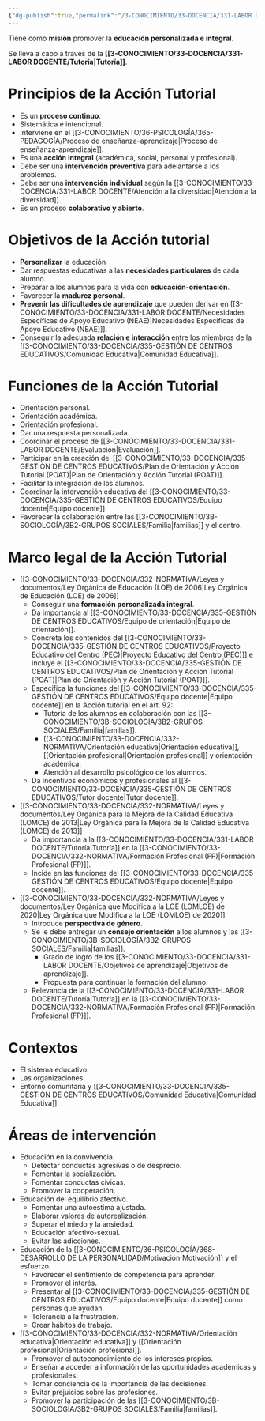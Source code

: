 ```yaml
---
{"dg-publish":true,"permalink":"/3-CONOCIMIENTO/33-DOCENCIA/331-LABOR DOCENTE/Acción tutorial/"}
---
```


Tiene como **misión** promover la **educación personalizada e integral**.

Se lleva a cabo a través de la **[[3-CONOCIMIENTO/33-DOCENCIA/331-LABOR DOCENTE/Tutoría\|Tutoría]]**.

# Principios de la Acción Tutorial
- Es un **proceso continuo**.
- Sistemática e intencional.
- Interviene en el [[3-CONOCIMIENTO/36-PSICOLOGÍA/365-PEDAGOGÍA/Proceso de enseñanza-aprendizaje\|Proceso de enseñanza-aprendizaje]].
- Es una **acción integral** (académica, social, personal y profesional).
- Debe ser una **intervención preventiva** para adelantarse a los problemas.
- Debe ser una **intervención individual** según la [[3-CONOCIMIENTO/33-DOCENCIA/331-LABOR DOCENTE/Atención a la diversidad\|Atención a la diversidad]].
- Es un proceso **colaborativo y abierto**.

# Objetivos de la Acción tutorial
- **Personalizar** la educación
- Dar respuestas educativas a las **necesidades particulares** de cada alumno.
- Preparar a los alumnos para la vida con **educación-orientación**.
- Favorecer la **madurez personal**.
- **Prevenir las dificultades de aprendizaje** que pueden derivar en [[3-CONOCIMIENTO/33-DOCENCIA/331-LABOR DOCENTE/Necesidades Específicas de Apoyo Educativo (NEAE)\|Necesidades Específicas de Apoyo Educativo (NEAE)]].
- Conseguir la adecuada **relación e interacción** entre los miembros de la [[3-CONOCIMIENTO/33-DOCENCIA/335-GESTIÓN DE CENTROS EDUCATIVOS/Comunidad Educativa\|Comunidad Educativa]].

# Funciones de la Acción Tutorial 
- Orientación personal.
- Orientación académica.
- Orientación profesional.
- Dar una respuesta personalizada.
- Coordinar el proceso de [[3-CONOCIMIENTO/33-DOCENCIA/331-LABOR DOCENTE/Evaluación\|Evaluación]].
- Participar en la creación del [[3-CONOCIMIENTO/33-DOCENCIA/335-GESTIÓN DE CENTROS EDUCATIVOS/Plan de Orientación y Acción Tutorial (POAT)\|Plan de Orientación y Acción Tutorial (POAT)]].
- Facilitar la integración de los alumnos.
- Coordinar la intervención educativa del [[3-CONOCIMIENTO/33-DOCENCIA/335-GESTIÓN DE CENTROS EDUCATIVOS/Equipo docente\|Equipo docente]].
- Favorecer la colaboración entre las [[3-CONOCIMIENTO/3B-SOCIOLOGÍA/3B2-GRUPOS SOCIALES/Familia\|familias]] y el centro.

# Marco legal de la Acción Tutorial
- [[3-CONOCIMIENTO/33-DOCENCIA/332-NORMATIVA/Leyes y documentos/Ley Orgánica de Educación (LOE) de 2006\|Ley Orgánica de Educación (LOE) de 2006]]
	- Conseguir una **formación personalizada integral**.
	- Da importancia al [[3-CONOCIMIENTO/33-DOCENCIA/335-GESTIÓN DE CENTROS EDUCATIVOS/Equipo de orientación\|Equipo de orientación]].
	- Concreta los contenidos del [[3-CONOCIMIENTO/33-DOCENCIA/335-GESTIÓN DE CENTROS EDUCATIVOS/Proyecto Educativo del Centro (PEC)\|Proyecto Educativo del Centro (PEC)]] e incluye el [[3-CONOCIMIENTO/33-DOCENCIA/335-GESTIÓN DE CENTROS EDUCATIVOS/Plan de Orientación y Acción Tutorial (POAT)\|Plan de Orientación y Acción Tutorial (POAT)]].
	- Especifica la funciones del [[3-CONOCIMIENTO/33-DOCENCIA/335-GESTIÓN DE CENTROS EDUCATIVOS/Equipo docente\|Equipo docente]] en la Acción tutorial en el art. 92:
		- Tutoría de los alumnos en colaboración con las [[3-CONOCIMIENTO/3B-SOCIOLOGÍA/3B2-GRUPOS SOCIALES/Familia\|familias]].
		- [[3-CONOCIMIENTO/33-DOCENCIA/332-NORMATIVA/Orientación educativa\|Orientación educativa]], [[Orientación profesional\|Orientación profesional]] y orientación académica.
		- Atención al desarrollo psicológico de los alumnos.
	- Da incentivos económicos y profesionales al [[3-CONOCIMIENTO/33-DOCENCIA/335-GESTIÓN DE CENTROS EDUCATIVOS/Tutor docente\|Tutor docente]].
- [[3-CONOCIMIENTO/33-DOCENCIA/332-NORMATIVA/Leyes y documentos/Ley Orgánica para la Mejora de la Calidad Educativa (LOMCE) de 2013\|Ley Orgánica para la Mejora de la Calidad Educativa (LOMCE) de 2013]]
	- Da importancia a la [[3-CONOCIMIENTO/33-DOCENCIA/331-LABOR DOCENTE/Tutoría\|Tutoría]] en la [[3-CONOCIMIENTO/33-DOCENCIA/332-NORMATIVA/Formación Profesional (FP)\|Formación Profesional (FP)]].
	- Incide en las funciones del [[3-CONOCIMIENTO/33-DOCENCIA/335-GESTIÓN DE CENTROS EDUCATIVOS/Equipo docente\|Equipo docente]].
- [[3-CONOCIMIENTO/33-DOCENCIA/332-NORMATIVA/Leyes y documentos/Ley Orgánica que Modifica a la LOE (LOMLOE) de 2020\|Ley Orgánica que Modifica a la LOE (LOMLOE) de 2020]]
	- Introduce **perspectiva de género**.
	- Se le debe entregar un **consejo orientación** a los alumnos y las [[3-CONOCIMIENTO/3B-SOCIOLOGÍA/3B2-GRUPOS SOCIALES/Familia\|familias]].
		- Grado de logro de los [[3-CONOCIMIENTO/33-DOCENCIA/331-LABOR DOCENTE/Objetivos de aprendizaje\|Objetivos de aprendizaje]].
		- Propuesta para continuar la formación del alumno.
	- Relevancia de la [[3-CONOCIMIENTO/33-DOCENCIA/331-LABOR DOCENTE/Tutoría\|Tutoría]] en la [[3-CONOCIMIENTO/33-DOCENCIA/332-NORMATIVA/Formación Profesional (FP)\|Formación Profesional (FP)]].

# Contextos
- El sistema educativo.
- Las organizaciones.
- Entorno comunitaria y [[3-CONOCIMIENTO/33-DOCENCIA/335-GESTIÓN DE CENTROS EDUCATIVOS/Comunidad Educativa\|Comunidad Educativa]].

# Áreas de intervención
- Educación en la convivencia.
	- Detectar conductas agresivas o de desprecio.
	- Fomentar la socialización.
	- Fomentar conductas cívicas.
	- Promover la cooperación.
- Educación del equilibrio afectivo.
	- Fomentar una autoestima ajustada.
	- Elaborar valores de autorealización.
	- Superar el miedo y la ansiedad.
	- Educación afectivo-sexual.
	- Evitar las adicciones.
- Educación de la [[3-CONOCIMIENTO/36-PSICOLOGÍA/368-DESARROLLO DE LA PERSONALIDAD/Motivación\|Motivación]] y el esfuerzo.
	- Favorecer el sentimiento de competencia para aprender.
	- Promover el interés.
	- Presentar al [[3-CONOCIMIENTO/33-DOCENCIA/335-GESTIÓN DE CENTROS EDUCATIVOS/Equipo docente\|Equipo docente]] como personas que ayudan.
	- Tolerancia a la frustración.
	- Crear hábitos de trabajo.
- [[3-CONOCIMIENTO/33-DOCENCIA/332-NORMATIVA/Orientación educativa\|Orientación educativa]] y [[Orientación profesional\|Orientación profesional]].
	- Promover el autoconocimiento de los intereses propios.
	- Enseñar a acceder a información de las oportunidades académicas y profesionales. 
	- Tomar conciencia de la importancia de las decisiones.
	- Evitar prejuicios sobre las profesiones.
	- Promover la participación de las [[3-CONOCIMIENTO/3B-SOCIOLOGÍA/3B2-GRUPOS SOCIALES/Familia\|familias]].
